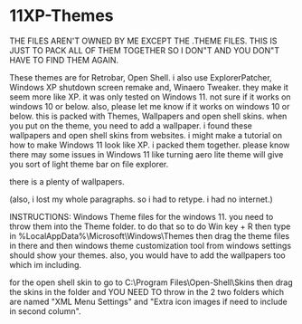 # 11XP-Themes

THE FILES AREN'T OWNED BY ME EXCEPT THE .THEME FILES. THIS IS JUST TO PACK ALL OF THEM TOGETHER SO I DON"T AND YOU DON"T HAVE TO FIND THEM AGAIN.

These themes are for Retrobar, Open Shell. i also use ExplorerPatcher, Windows XP shutdown screen remake and, Winaero Tweaker. they make it seem more like XP. it was only tested on Windows 11. not sure if it works on windows 10 or below.
also, please let me know if it works on windows 10 or below. this is packed with Themes, Wallpapers and open shell skins. when you put on the theme, you need to add a wallpaper.
i found these wallpapers and open shell skins from websites. i might make a tutorial on how to make Windows 11 look like XP.
i packed them together. please know there may some issues in Windows 11 like turning aero lite theme will give you sort of light theme bar on file explorer.

there is a plenty of wallpapers.

(also, i lost my whole paragraphs. so i had to retype. i had no internet.)

INSTRUCTIONS:
Windows Theme files for the windows 11. you need to throw them into the Theme folder. to do that so to do Win key + R then type in %LocalAppData%\Microsoft\Windows\Themes
then drag the theme files in there and then windows theme customization tool from windows settings should show your themes. also, you would have to add the wallpapers too which im including.

for the open shell skin to go to C:\Program Files\Open-Shell\Skins then drag the skins in the folder and YOU NEED TO throw in the 2 two folders which are named "XML Menu Settings" and "Extra icon  images if need to include in second column".
